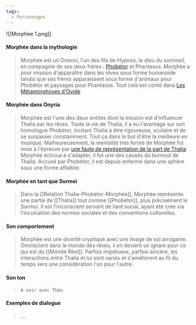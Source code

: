 ```yaml
---
tags:
  - Personnages
---
```

![[Morphee 1.png]]
#### Morphée dans la mythologie 

> Morphée est un Oneiroi, l'un des fils de Hypnos, le dieu du sommeil, en compagnie de ses deux frères : [Phobétor]() et Phantasos. Morphée a pour mission d'apparaître dans les rêves sous forme humanoïde tandis que ses frères apparaissent sous forme d'animaux pour Phobétor et paysages pour Phantasos. Tout cela est conté dans [Les Métamorphoses d'Ovide](https://fr.wikipedia.org/wiki/Morph%C3%A9e)
#### Morphée dans Onyria

> Morphée est l'une des deux entités dont la mission est d'influencer Thalia par les rêves. Toute la vie de Thalia, il a eu l'avantage sur son homologue Phobétor, incitant Thalia à être rigoureuse, scolaire et de se surpasser constamment. Tout ça dans le but d'être la meilleure en musique. Malheureusement, la mentalité très fermé de Morphée fut mise à l'épreuve par [une faute de représentation de la part de Thalia](Traumatisme). Morphée échoua à s'adapter, il fut une des causes du burnout de Thalia. Accusé par Phobétor, il est depuis enfermé dans une sphère sous une forme affaiblie.
#### Morphée en tant que Surmoi

> Dans la [[Relation Thalia-Phobétor-Morphée]], Morphée représente une partie de [[Thalia]] tout comme [[Phobétor]], plus précisément le Surmoi. Il est l'inconscient servant de liant social, ayant été crée via l'inculcation des normes sociales et des conventions culturelles.
#### Son comportement

> Morphée est une divinité cryptique avec une image de soi arrogante. Omniscient dans le monde des rêves, il en devient un ignare pour ce qui est du [[Monde Réel]]. Parfois impétueux, parfois sincère, les interactions entre Thalia et lui sont variés et s'améliorent au fil du temps vers une considération l'un pour l'autre.
#### Son ton

> `À voir avec Théo`
#### Exemples de dialogue

> ...
